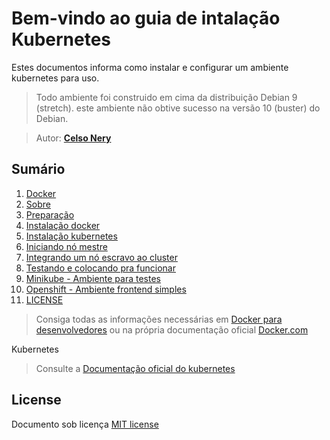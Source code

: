 # Bem-vindo ao guia de intalação Kubernetes

Estes documentos informa como instalar e configurar um ambiente kubernetes para uso.

> Todo ambiente foi construido em cima da distribuição Debian 9 (stretch).
este ambiente não obtive sucesso na versão 10 (buster) do Debian.

> Autor: **[Celso Nery](https://github.com/celsonery)**

## Sumário
1. [Docker](01-docker.md)
1. [Sobre](02-sobre.md)
1. [Preparação](03-prepare.md)
1. [Instalação docker](04-install-docker.md)
1. [Instalação kubernetes](05-install-kubernetes.md)
1. [Iniciando nó mestre ](06-initialize-master.md)
1. [Integrando um nó escravo ao cluster](07-initialize-slave.md)
1. [Testando e colocando pra funcionar](08-running.md)
1. [Minikube - Ambiente para testes](09-install-minikube.md)
1. [Openshift - Ambiente frontend simples](10-install-openshift.md)
1. [LICENSE](LICENSE.md)

> Consiga todas as informações necessárias em [Docker para desenvolvedores](https://github.com/gomex/docker-para-desenvolvedores)
ou na própria documentação oficial [Docker.com](https://www.docker.com/)

Kubernetes
> Consulte a [Documentação oficial do kubernetes](https://kubernetes.io/)

## License
Documento sob licença [MIT license](LICENSE.md)
